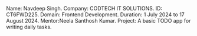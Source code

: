 Name: Navdeep Singh.
Company: CODTECH IT SOLUTIONS.
ID: CT6FWD225.
Domain: Frontend Development.
Duration: 1 July 2024 to 17 August 2024.
Mentor:Neela Santhosh Kumar.
Project: A basic TODO app for writing daily tasks.
